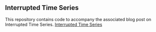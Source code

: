 ## Interrupted Time Series
This repository contains code to accompany the associated blog post on Interrupted Time Series.
[Interrupted Time Series](https://aaron-pickering.com/interrupted-time-series/)

